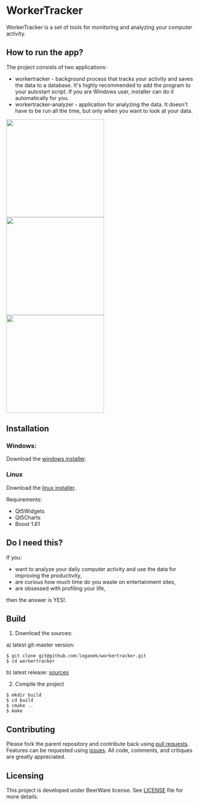 # WorkerTracker
WorkerTracker is a set of tools for monitoring and analyzing your computer activity.

## How to run the app?
The project consists of two applications: 
 * workertracker - background process that tracks your activity and saves the data to a database. It's highly recommended to add the program to your autostart script. If you are Windows user, installer can do it automatically for you.
 * workertracker-analyzer - application for analyzing the data. It doesn't have to be run all the time, but only when you want to look at your data.

<img src="http://serwer1661916.home.pl/img/wtanalyzer.png" width=260/> <img src="http://serwer1661916.home.pl/img/wtanalyzer-graph.png" width=260 /> <img src="http://serwer1661916.home.pl/img/wtanalyzer-dayofweek.png" width=260 />

## Installation
### Windows:
Download the [windows installer](https://github.com/loganek/workertracker/releases).

### Linux
Download the [linux installer](https://github.com/loganek/workertracker/releases).

Requirements:
 * Qt5Widgets
 * Qt5Charts
 * Boost 1.61

## Do I need this?
If you:
 * want to analyze your daily computer activity and use the data for improving the productivity,
 * are curious how much time do you waste on entertainment sites,
 * are obsessed with profiling your life,

then the answer is YES!.

## Build
1. Download the sources:

  a) latest git-master version:
   ```shell
   $ git clone git@github.com:loganek/workertracker.git
   $ cd workertracker
   ```
  b) latest release: [sources](https://github.com/loganek/workertracker/releases) 

2. Compile the project
```shell
$ mkdir build
$ cd build
$ cmake ..
$ make
```
## Contributing

Please fork the parent repository and contribute back using [pull requests](https://github.com/loganek/workertracker/pulls). Features can be requested using [issues](https://github.com/loganek/workertracker/issues). All code, comments, and critiques are greatly appreciated.

## Licensing
This project is developed under BeerWare license. See [LICENSE](https://github.com/loganek/workertracker/blob/master/LICENSE) file for more details.
